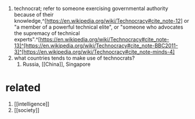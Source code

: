 1. technocrat; refer to someone exercising governmental authority because of their knowledge,^[https://en.wikipedia.org/wiki/Technocracy#cite_note-12] or "a member of a powerful technical elite", or "someone who advocates the supremacy of technical experts".^[https://en.wikipedia.org/wiki/Technocracy#cite_note-13]^[https://en.wikipedia.org/wiki/Technocracy#cite_note-BBC2011-3]^[https://en.wikipedia.org/wiki/Technocracy#cite_note-minds-4]
2. what countries tends to make use of technocrats?
	1. Russia, [[China]], Singapore

# related
1. [[intelligence]]
2. [[society]]